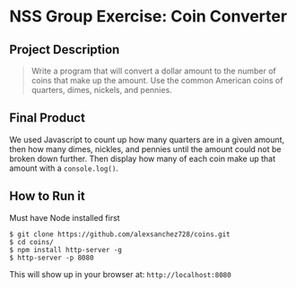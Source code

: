 # NSS Group Exercise: Coin Converter

## Project Description
> Write a program that will convert a dollar amount to the number of coins that make up the amount. Use the common American coins of quarters, dimes, nickels, and pennies.

## Final Product
We used Javascript to count up how many quarters are in a given amount, then how many dimes, nickles, and pennies until the amount could not be broken down further.
Then display how many of each coin make up that amount with a `console.log()`.

## How to Run it
Must have Node installed first
```
$ git clone https://github.com/alexsanchez728/coins.git
$ cd coins/
$ npm install http-server -g
$ http-server -p 8080
```

This will show up in your browser at:
`http://localhost:8080`
